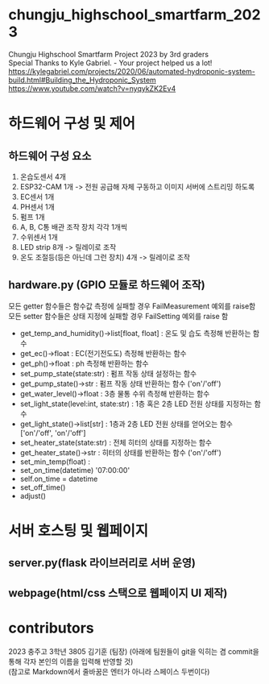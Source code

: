 # chungju_highschool_smartfarm_2023
Chungju Highschool Smartfarm Project 2023 by 3rd graders  
Special Thanks to Kyle Gabriel. - Your project helped us a lot!  
https://kylegabriel.com/projects/2020/06/automated-hydroponic-system-build.html#Building_the_Hydroponic_System  
https://www.youtube.com/watch?v=nyqykZK2Ev4  

# 하드웨어 구성 및 제어
## 하드웨어 구성 요소
 1. 온습도센서 4개
 2. ESP32-CAM 1개 -> 전원 공급해 자체 구동하고 이미지 서버에 스트리밍 하도록
 3. EC센서 1개
 4. PH센서 1개
 5. 펌프 1개
 6. A, B, C통 배관 조작 장치 각각 1개씩
 7. 수위센서 1개
 8. LED strip 8개 -> 릴레이로 조작
 9. 온도 조절등(등은 아닌데 그런 장치) 4개 -> 릴레이로 조작

## hardware.py (GPIO 모듈로 하드웨어 조작)
모든 getter 함수들은 함수값 측정에 실패할 경우 FailMeasurement 예외를 raise함  
모든 setter 함수들은 상태 지정에 실패할 경우 FailSetting 예외를 raise 함  
- get_temp_and_humidity()->list[float, float] : 온도 및 습도 측정해 반환하는 함수
- get_ec()->float : EC(전기전도도) 측정해 반환하는 함수
- get_ph()->float : ph 측정해 반환하는 함수
- set_pump_state(state:str) : 펌프 작동 상태 설정하는 함수
- get_pump_state()->str : 펌프 작동 상태 반환하는 함수 ('on'/'off')
- get_water_level()->float : 3층 물통 수위 측정해 반환하는 함수
- set_light_state(level:int, state:str) : 1층 혹은 2층 LED 전원 상태를 지정하는 함수
- get_light_state()->list[str] : 1층과 2층 LED 전원 상태를 얻어오는 함수 ['on'/'off', 'on'/'off']
- set_heater_state(state:str) : 전체 히터의 상태를 지정하는 함수
- get_heater_state()->str : 히터의 상태를 반환하는 함수 ('on'/'off')
- set_min_temp(float) :
- set_on_time(datetime) '07:00:00'
-  self.on_time = datetime 
- set_off_time()
- adjust()

# 서버 호스팅 및 웹페이지
## server.py(flask 라이브러리로 서버 운영)

## webpage(html/css 스택으로 웹페이지 UI 제작)

# contributors
2023 충주고 3학년
3805 김기훈 (팀장)
(아래에 팀원들이 git을 익히는 겸 commit을 통해 각자 본인의 이름을 입력해 반영할 것)  
(참고로 Markdown에서 줄바꿈은 엔터가 아니라 스페이스 두번이다)

